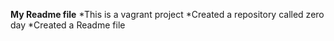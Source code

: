 **My Readme file**
*This is a vagrant project
*Created a repository called zero day
*Created a Readme file

